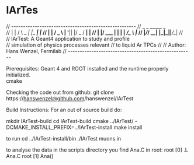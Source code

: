 # lArTes
// -----------------------------------------------------
//  _    _        _____         _   
// | |  / \   _ _|_   _|__  ___| |_ 
// | | / _ \ | '__|| |/ _ \/ __| __|
// | |/ ___ \| |   | |  __/\__ \ |_ 
// |_/_/   \_\_|   |_|\___||___/\__|
//                                  
// lArTest: A Geant4 application to study and profile  
//          simulation of physics processes relevant 
//          to liquid Ar TPCs
//
// Author: Hans Wenzel, Fermilab
// -----------------------------------------------------

Prerequisites: Geant 4 and ROOT installed and the runtime properly initialized.  
cmake 


Checking the code out from github:
git clone https://hanswenzel@github.com/hanswenzel/lArTest

Build Instructions:
For an out of source build do:

mkdir lArTest-build
cd lArTest-build
cmake ../lArTest/ -DCMAKE_INSTALL_PREFIX=../lArTest-install
make install

to run 
cd ../lArTest-install/bin
./lArTest muons.in

to analyse the data in the scripts directory you find Ana.C
in root:
root [0] .L Ana.C
root [1] Ana()



